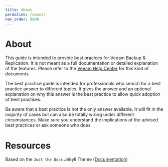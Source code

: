 ```yaml
---
title: About
permalink: /about/
nav_order: 9000
---
```


# About
This guide is intended to provide best pracices for Veeam Backup & Replication. It is not meant as a full documentation or detailed explanation of the features. Please refer to the [Veeam Help Center](https://helpcenter.veeam.com) for this kind of documents.

The best practice guide is intended for professionals who search for a best practice answer to different topics. It gives the answer and an optional explanation on why this answer is the best practice to allow quick adoption of best practises.

Be aware that a best practice is not the only answer available. It will fit in the majority of cases but can also be totally wrong under different circumstances. Make sure you understand the implications of the advised best practices or ask someone who does.

# Resources
Based on the `Just the Docs` Jekyll Theme ([Documentation](https://pmarsceill.github.io/just-the-docs/))
